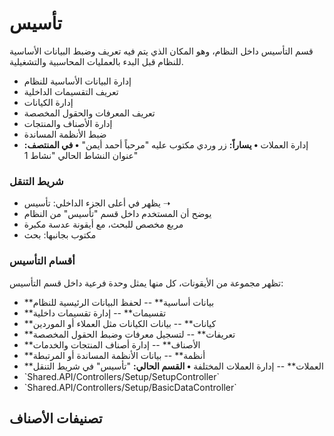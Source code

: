 # تأسيس
قسم التأسيس داخل النظام، وهو المكان الذي يتم فيه تعريف وضبط البيانات
الأساسية للنظام قبل البدء بالعمليات المحاسبية والتشغيلية.
- إدارة البيانات الأساسية للنظام
- تعريف التقسيمات الداخلية
- إدارة الكيانات 
- تعريف المعرفات والحقول المخصصة
- إدارة الأصناف والمنتجات
- ضبط الأنظمة المساندة
- إدارة العملات
**• يساراً:** زر وردي مكتوب عليه \"مرحباً أحمد أيمن\"
**• في المنتصف:** عنوان النشاط الحالي \"نشاط 1\"
### شريط التنقل 
- يظهر في أعلى الجزء الداخلي: تأسيس ➝
- يوضح أن المستخدم داخل قسم \"تأسيس\" من النظام
- مربع مخصص للبحث، مع أيقونة عدسة مكبرة
- مكتوب بجانبها:  بحث 
### أقسام التأسيس 
تظهر مجموعة من الأيقونات، كل منها يمثل وحدة فرعية داخل قسم التأسيس:
- \*\*بيانات أساسية\*\* -- لحفظ البيانات الرئيسية للنظام
- \*\*تقسيمات\*\* -- إدارة تقسيمات داخلية
- \*\*كيانات\*\* -- بيانات الكيانات مثل العملاء أو الموردين
- \*\*تعريفات\*\* -- لتسجيل معرفات وضبط الحقول المخصصة
- \*\*الأصناف\*\* -- إدارة أصناف المنتجات والخدمات
- \*\*أنظمة\*\* -- بيانات الأنظمة المساندة أو المرتبطة
- \*\*العملات\*\* -- إدارة العملات المختلفة 
**• القسم الحالي:** \"تأسيس\" في شريط التنقل
- \`Shared.API/Controllers/Setup/SetupController\`
- \`Shared.API/Controllers/Setup/BasicDataController\`
## تصنيفات الأصناف
